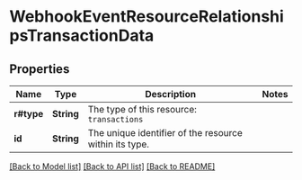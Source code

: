 # WebhookEventResourceRelationshipsTransactionData

## Properties

Name | Type | Description | Notes
------------ | ------------- | ------------- | -------------
**r#type** | **String** | The type of this resource: `transactions` | 
**id** | **String** | The unique identifier of the resource within its type.  | 

[[Back to Model list]](../README.md#documentation-for-models) [[Back to API list]](../README.md#documentation-for-api-endpoints) [[Back to README]](../README.md)


